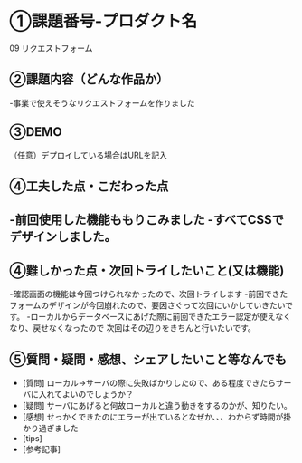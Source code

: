 # ①課題番号-プロダクト名

09 リクエストフォーム
## ②課題内容（どんな作品か）
-事業で使えそうなリクエストフォームを作りました

## ③DEMO
（任意）デプロイしている場合はURLを記入

## ④工夫した点・こだわった点
-前回使用した機能ももりこみました
-すべてCSSでデザインしました。
-

## ④難しかった点・次回トライしたいこと(又は機能)
-確認画面の機能は今回つけられなかったので、次回トライします
-前回できたフォームのデザインが今回崩れたので、要因さぐって次回にいかしていきたいです。
-ローカルからデータベースにあげた際に前回できたエラー認定が使えなくなり、戻せなくなったので
次回はその辺りをきちんと行いたいです。

## ⑤質問・疑問・感想、シェアしたいこと等なんでも
- [質問]
ローカル→サーバの際に失敗ばかりしたので、ある程度できたらサーバに入れてよいのでしょうか？
- [疑問]
サーバにあげると何故ローカルと違う動きをするのかが、知りたい。
- [感想]
せっかくできたのにエラーが出ているとなぜか、、、わからず時間が掛かり過ぎました
- [tips]
- [参考記事]